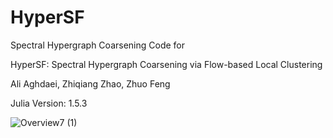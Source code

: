 # HyperSF
Spectral Hypergraph Coarsening Code for

HyperSF: Spectral Hypergraph Coarsening via Flow-based Local Clustering

Ali Aghdaei, Zhiqiang Zhao, Zhuo Feng

Julia Version: 1.5.3

![Overview7 (1)](https://user-images.githubusercontent.com/85693952/128752511-64572dd2-aff6-4126-9290-c91a78b4c649.png)
